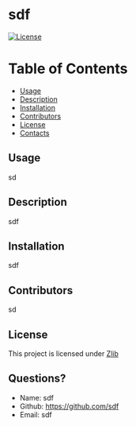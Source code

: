 # sdf

[![License](https://img.shields.io/badge/License-Zlib-blue.svg)](https://opensource.org/licenses/Zlib)

# Table of Contents
* [Usage](#usage)
* [Description](#usage)
* [Installation](#installation)
* [Contributors](#contributors)
* [License](#license)
* [Contacts](#contacts)
  
## Usage
sd
  
## Description
sdf
  
## Installation
sdf
  
## Contributors
sd
  
## License
This project is licensed under [Zlib](https://opensource.org/licenses/Zlib)

## Questions?
* Name: sdf
* Github: https://github.com/sdf
* Email: sdf